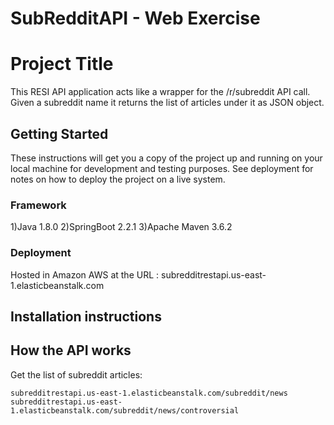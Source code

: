 # SubRedditAPI - Web Exercise

# Project Title

This RESI API application acts like a wrapper for the /r/subreddit API call. Given a subreddit name it returns the list of articles under it as JSON object.

## Getting Started

These instructions will get you a copy of the project up and running on your local machine for development and testing purposes. See deployment for notes on how to deploy the project on a live system.

### Framework

1)Java 1.8.0
2)SpringBoot 2.2.1
3)Apache Maven 3.6.2

### Deployment
Hosted in Amazon AWS at the URL : subredditrestapi.us-east-1.elasticbeanstalk.com


## Installation instructions


## How the API works

Get the list of subreddit articles:
```
subredditrestapi.us-east-1.elasticbeanstalk.com/subreddit/news
subredditrestapi.us-east-1.elasticbeanstalk.com/subreddit/news/controversial
```

